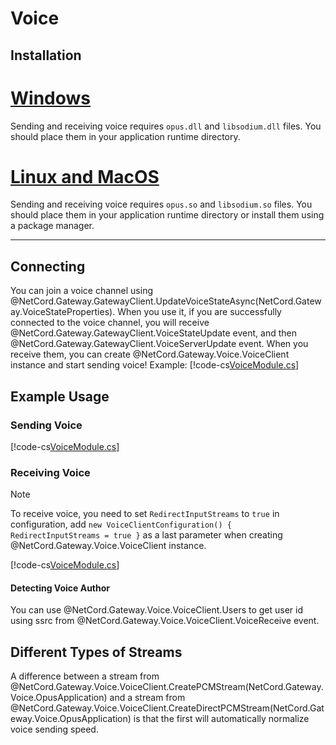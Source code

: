 # Voice

## Installation

# [Windows](#tab/installation-windows)
Sending and receiving voice requires `opus.dll` and `libsodium.dll` files. You should place them in your application runtime directory.

# [Linux and MacOS](#tab/installation-linux-and-macos)
Sending and receiving voice requires `opus.so` and `libsodium.so` files. You should place them in your application runtime directory or install them using a package manager.

***

## Connecting
You can join a voice channel using @NetCord.Gateway.GatewayClient.UpdateVoiceStateAsync(NetCord.Gateway.VoiceStateProperties). When you use it, if you are successfully connected to the voice channel, you will receive @NetCord.Gateway.GatewayClient.VoiceStateUpdate event, and then @NetCord.Gateway.GatewayClient.VoiceServerUpdate event. When you receive them, you can create @NetCord.Gateway.Voice.VoiceClient instance and start sending voice! Example:
[!code-cs[VoiceModule.cs](voice/VoiceModule.cs#L12-L56)]

## Example Usage

### Sending Voice
[!code-cs[VoiceModule.cs](voice/VoiceModule.cs#L58-L101)]

### Receiving Voice
> [!NOTE]
> To receive voice, you need to set `RedirectInputStreams` to `true` in configuration, add `new VoiceClientConfiguration() { RedirectInputStreams = true }` as a last parameter when creating @NetCord.Gateway.Voice.VoiceClient instance.

[!code-cs[VoiceModule.cs](voice/VoiceModule.cs#L103-L115)]

#### Detecting Voice Author
You can use @NetCord.Gateway.Voice.VoiceClient.Users to get user id using ssrc from @NetCord.Gateway.Voice.VoiceClient.VoiceReceive event.

## Different Types of Streams
A difference between a stream from @NetCord.Gateway.Voice.VoiceClient.CreatePCMStream(NetCord.Gateway.Voice.OpusApplication) and a stream from @NetCord.Gateway.Voice.VoiceClient.CreateDirectPCMStream(NetCord.Gateway.Voice.OpusApplication) is that the first will automatically normalize voice sending speed.